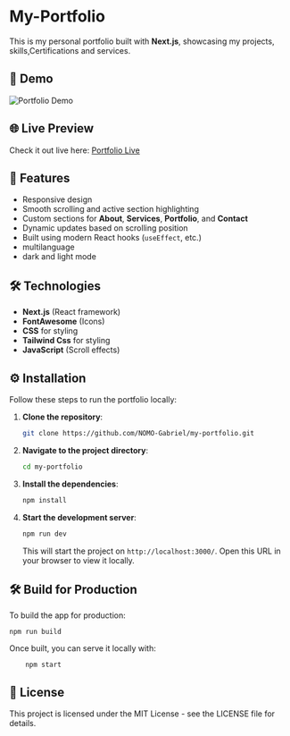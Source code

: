 # My-Portfolio 

This is my personal portfolio built with **Next.js**, showcasing my projects, skills,Certifications and services.

## 📸 Demo


![Portfolio Demo](./public/images/my-portfolio.gif)

## 🌐 Live Preview

Check it out live here: [Portfolio Live](#https://nomo-gabriel-portfolio.vercel.app/)  


## 🚀 Features

- Responsive design
- Smooth scrolling and active section highlighting
- Custom sections for **About**, **Services**, **Portfolio**, and **Contact**
- Dynamic updates based on scrolling position
- Built using modern React hooks (`useEffect`, etc.)
- multilanguage
- dark and light mode

## 🛠️ Technologies

- **Next.js** (React framework)
- **FontAwesome** (Icons)
- **CSS** for styling
- **Tailwind Css** for styling
- **JavaScript** (Scroll effects)


## ⚙️ Installation

Follow these steps to run the portfolio locally:

1. **Clone the repository**:

    ```bash
    git clone https://github.com/NOMO-Gabriel/my-portfolio.git
    ```

2. **Navigate to the project directory**:

    ```bash
    cd my-portfolio
    ```

3. **Install the dependencies**:

    ```bash
    npm install
    ```

4. **Start the development server**:

    ```bash
    npm run dev
    ```

   This will start the project on `http://localhost:3000/`. Open this URL in your browser to view it locally.

## 🛠️ Build for Production

To build the app for production:

   
    npm run build
 

Once built, you can serve it locally with:

   
        npm start
     

## 📝 License

This project is licensed under the MIT License - see the LICENSE file for details.

